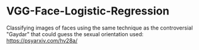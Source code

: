 # VGG-Face-Logistic-Regression
Classifying images of faces using the same technique as the controversial "Gaydar" that could guess the sexual orientation used: https://psyarxiv.com/hv28a/
